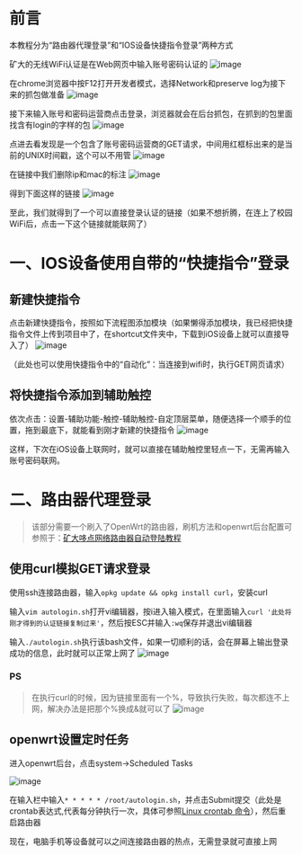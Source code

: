 # 前言

本教程分为“路由器代理登录”和“IOS设备快捷指令登录”两种方式

矿大的无线WiFi认证是在Web网页中输入账号密码认证的
![image](https://user-images.githubusercontent.com/46022639/147895530-70e0ac17-b454-48fd-9195-7ffbce602b51.png)

在chrome浏览器中按F12打开开发者模式，选择Network和preserve log为接下来的抓包做准备
![image](https://user-images.githubusercontent.com/46022639/147895587-a9b0fbac-b4de-47cb-b72c-26060d321391.png)

接下来输入账号和密码运营商点击登录，浏览器就会在后台抓包，在抓到的包里面找含有login的字样的包
![image](https://user-images.githubusercontent.com/46022639/147895689-bffc1e30-0cff-4628-b537-6f50d71c06da.png)

点进去看发现是一个包含了账号密码运营商的GET请求，中间用红框标出来的是当前的UNIX时间戳，这个可以不用管
![image](https://user-images.githubusercontent.com/46022639/147895768-e67f2674-c4c6-4254-b0cb-5b2e9d2e67c6.png)

在链接中我们删除ip和mac的标注
![image](https://user-images.githubusercontent.com/46022639/147895940-146c0cdf-b0d4-4d93-888b-7e2988e605ef.png)

得到下面这样的链接
![image](https://user-images.githubusercontent.com/46022639/147896244-1dc78bee-1bdc-48ab-a923-acbabfc3ac0c.png)



至此，我们就得到了一个可以直接登录认证的链接（如果不想折腾，在连上了校园WiFi后，点击一下这个链接就能联网了）


# 一、IOS设备使用自带的“快捷指令”登录
## 新建快捷指令
点击新建快捷指令，按照如下流程图添加模块（如果懒得添加模块，我已经把快捷指令文件上传到项目中了，在shortcut文件夹中，下载到iOS设备上就可以直接导入了）
![image](https://user-images.githubusercontent.com/46022639/147897476-ceeaa0db-7559-4e26-b1e7-e9688fc4a32e.png)

（此处也可以使用快捷指令中的“自动化”：当连接到wifi时，执行GET网页请求）

## 将快捷指令添加到辅助触控
依次点击：设置-辅助功能-触控-辅助触控-自定顶层菜单，随便选择一个顺手的位置，拖到最底下，就能看到刚才新建的快捷指令
![image](https://user-images.githubusercontent.com/46022639/147897635-a71ab18f-2366-4df3-9b14-6e2c7e4fbd51.png)

这样，下次在iOS设备上联网时，就可以直接在辅助触控里轻点一下，无需再输入账号密码联网。

# 二、路由器代理登录
>该部分需要一个刷入了OpenWrt的路由器，刷机方法和openwrt后台配置可参照于：[矿大哆点网络路由器自动登陆教程](https://github.com/Pandalzy/cumtddnet)

## 使用curl模拟GET请求登录
使用ssh连接路由器，输入`opkg update && opkg install curl`，安装curl

输入`vim autologin.sh`打开vi编辑器，按i进入输入模式，在里面输入`curl '此处将刚才得到的认证链接复制过来'`，然后按ESC并输入`:wq`保存并退出vi编辑器

输入`./autologin.sh`执行该bash文件，如果一切顺利的话，会在屏幕上输出登录成功的信息，此时就可以正常上网了
![image](https://user-images.githubusercontent.com/46022639/147896871-f45d3c27-0253-4cd0-953f-1b9cfdc6e318.png)

### PS
>在执行curl的时候，因为链接里面有一个%，导致执行失败，每次都连不上网，解决办法是把那个%换成&就可以了
![image](https://user-images.githubusercontent.com/46022639/147896983-713c7e76-61bb-4d13-b025-0acc4045b1a2.png)

## openwrt设置定时任务
进入openwrt后台，点击system->Scheduled Tasks

![image](https://user-images.githubusercontent.com/46022639/147897078-b4f7882f-7419-4b80-bc32-d609aaedf1e7.png)

在输入栏中输入`* * * * * /root/autologin.sh`，并点击Submit提交（此处是crontab表达式,代表每分钟执行一次，具体可参照[Linux crontab 命令](https://www.runoob.com/linux/linux-comm-crontab.html)），然后重启路由器


现在，电脑手机等设备就可以之间连接路由器的热点，无需登录就可直接上网
